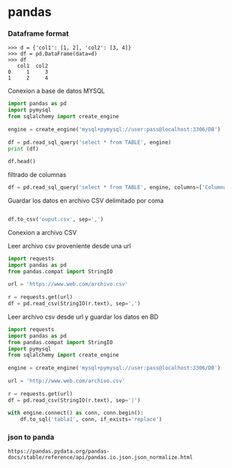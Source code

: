 # pandas

### Dataframe format

```
>>> d = {'col1': [1, 2], 'col2': [3, 4]}
>>> df = pd.DataFrame(data=d)
>>> df
   col1  col2
0     1     3
1     2     4
```

Conexion a base de datos MYSQL

```python
import pandas as pd
import pymysql
from sqlalchemy import create_engine
 
engine = create_engine('mysql+pymysql://user:pass@localhost:3306/DB')
 
df = pd.read_sql_query('select * from TABLE', engine)
print (df)
 
df.head()

```

filtrado de columnas

```python
df = pd.read_sql_query('select * from TABLE', engine, columns=['Columna_01','Columna_02'])
```

Guardar los datos en archivo CSV delimitado por coma

```python

df.to_csv('ouput.csv', sep=',')

```


Conexion a archivo CSV

Leer archivo csv proveniente desde una url

```python
import requests
import pandas as pd
from pandas.compat import StringIO
 
url = 'https://www.web.com/archivo.csv'
 
r = requests.get(url)
df = pd.read_csv(StringIO(r.text), sep=',')
```

Leer archivo csv desde url y guardar los datos en BD

```python
import requests
import pandas as pd
from pandas.compat import StringIO
import pymysql
from sqlalchemy import create_engine
 
engine = create_engine('mysql+pymysql://user:pass@localhost:3306/DB')
 
url = 'http://www.web.com/archivo.csv'
 
r = requests.get(url)
df = pd.read_csv(StringIO(r.text), sep='|')
 
with engine.connect() as conn, conn.begin():
    df.to_sql('tabla1', conn, if_exists='replace')

```

### json to panda
```
https://pandas.pydata.org/pandas-docs/stable/reference/api/pandas.io.json.json_normalize.html
```
